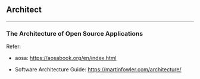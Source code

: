 ## Architect

---

### The Architecture of Open Source Applications

Refer: 

- aosa: https://aosabook.org/en/index.html

- Software Architecture Guide: https://martinfowler.com/architecture/
